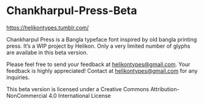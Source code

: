 # Chankharpul-Press-Beta

https://helikontypes.tumblr.com/

Chankharpul Press is a Bangla typeface font inspired by old bangla printing press. It’s a WIP project by Helikon. Only a very limited number of glyphs are availabe in this beta version.

Please feel free to send your feedback at helikontypes@gmail.com. Your feedback is highly appreciated! Contact at helikontypes@gmail.com for any inquiries.

This beta version is licensed under a Creative Commons Attribution-NonCommercial 4.0 International License
